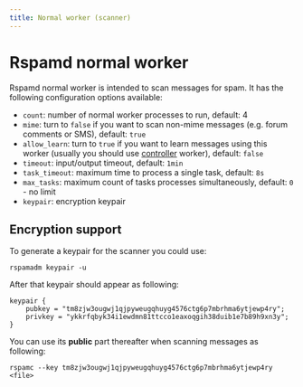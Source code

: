 ```yaml
---
title: Normal worker (scanner)
---
```


# Rspamd normal worker

Rspamd normal worker is intended to scan messages for spam. It has the following configuration options available:

* `count`: number of normal worker processes to run, default: 4
* `mime`: turn to `false` if you want to scan non-mime messages (e.g. forum comments or SMS), default: `true`
* `allow_learn`: turn to `true` if you want to learn messages using this worker (usually you should use [controller](/workers/controller) worker), default: `false`
* `timeout`: input/output timeout, default: `1min`
* `task_timeout`: maximum time to process a single task, default: `8s`
* `max_tasks`: maximum count of tasks processes simultaneously, default: `0` - no limit
* `keypair`: encryption keypair

## Encryption support

To generate a keypair for the scanner you could use:

    rspamadm keypair -u

After that keypair should appear as following:

~~~hcl
keypair {
    pubkey = "tm8zjw3ougwj1qjpyweugqhuyg4576ctg6p7mbrhma6ytjewp4ry";
    privkey = "ykkrfqbyk34i1ewdmn81ttcco1eaxoqgih38duib1e7b89h9xn3y";
}
~~~

You can use its **public** part thereafter when scanning messages as following:

    rspamc --key tm8zjw3ougwj1qjpyweugqhuyg4576ctg6p7mbrhma6ytjewp4ry <file>
